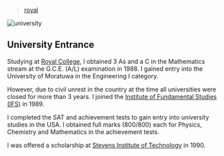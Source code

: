 > [royal](./)

![university](/profile/education/photos/royal-ifs.png)

## University Entrance

Studying at [Royal College](/profile/education/royal), I obtained 3 As and a C in the Mathematics stream at the G.C.E. (A/L) examination in 1988.  I gained entry into the University of Moratuwa in the Engineering I category.

However, due to civil unrest in the country at the time all universities were closed for more than 3 years.  I joined the [Institute of Fundamental Studies (IFS)](/profile/education/ifs) in 1989.

I completed the SAT and achievement tests to gain entry into university studies in the USA.  I obtained full marks (800/800) each for Physics, Chemistry and Mathematics in the achievement tests.

I was offered a scholarship at [Stevens Institute of Technology](/profile/education/stevens) in 1990.
